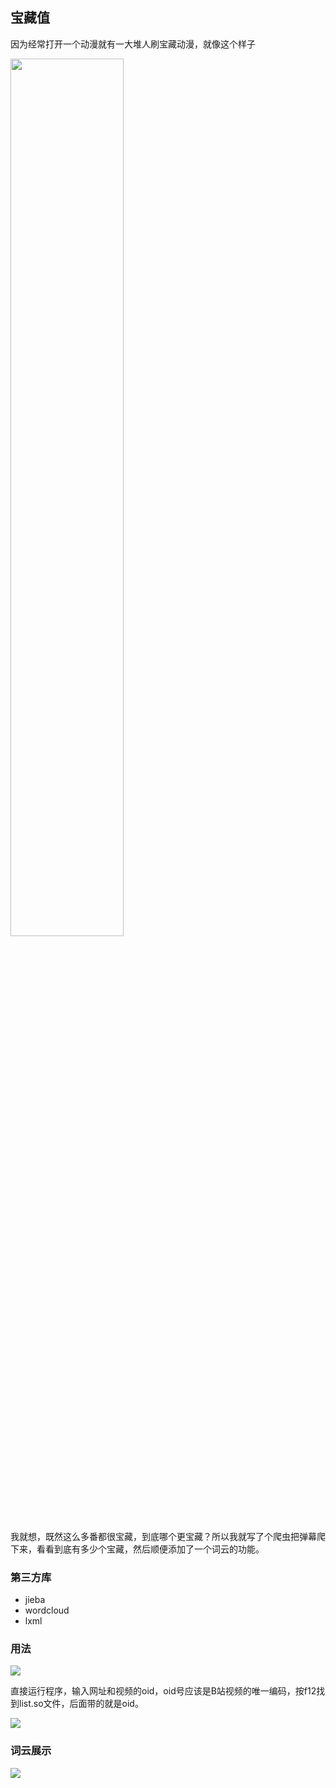 ## 宝藏值

因为经常打开一个动漫就有一大堆人刷宝藏动漫，就像这个样子

<img src="https://s2.ax1x.com/2020/02/15/1zkung.png" width="60%"/>

我就想，既然这么多番都很宝藏，到底哪个更宝藏？所以我就写了个爬虫把弹幕爬下来，看看到底有多少个宝藏，然后顺便添加了一个词云的功能。

### 第三方库

- jieba
- wordcloud
- lxml

### 用法

<img src="https://s2.ax1x.com/2020/02/15/1zkZ1f.png"/>

直接运行程序，输入网址和视频的oid，oid号应该是B站视频的唯一编码，按f12找到list.so文件，后面带的就是oid。

<img src="https://s2.ax1x.com/2020/02/15/1zkec8.png"/>

### 词云展示

<img src="https://s2.ax1x.com/2020/02/15/1zkmjS.png"/>